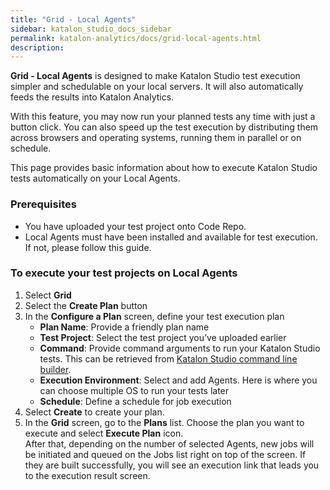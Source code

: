 ```yaml
---
title: "Grid - Local Agents" 
sidebar: katalon_studio_docs_sidebar
permalink: katalon-analytics/docs/grid-local-agents.html 
description: 
---
```

**Grid - Local Agents** is designed to make Katalon Studio test execution simpler and schedulable on your local servers. It will also automatically feeds the results into Katalon Analytics. 

With this feature, you may now run your planned tests any time with just a button click. You can also speed up the test execution by distributing them across browsers and operating systems, running them in parallel or on schedule. 

This page provides basic information about how to execute Katalon Studio tests automatically on your Local Agents. 

### Prerequisites 
* You have uploaded your test project onto Code Repo. 
* Local Agents must have been installed and available for test execution. If not, please follow this guide.  

### To execute your test projects on Local Agents
1. Select **Grid**
2. Select the **Create Plan** button
3. In the **Configure a Plan** screen, define your test execution plan 
    * **Plan Name**: Provide a friendly plan name 
    * **Test Project**: Select the test project you’ve uploaded earlier 
    * **Command**: Provide command arguments to run your Katalon Studio tests. This can be retrieved from [Katalon Studio command line builder](https://docs.katalon.com/katalon-studio/docs/console-mode-execution.html#katalon-command-line-options). 
    * **Execution Environment**: Select and add Agents. Here is where you can choose multiple OS to run your tests later 
    * **Schedule**: Define a schedule for job execution 
4. Select **Create** to create your plan. 
5. In the **Grid** screen, go to the **Plans** list. Choose the plan you want to execute and select **Execute Plan** icon.  
After that, depending on the number of selected Agents, new jobs will be initiated and queued on the Jobs list right on top of the screen. If they are built successfully, you will see an execution link that leads you to the execution result screen.